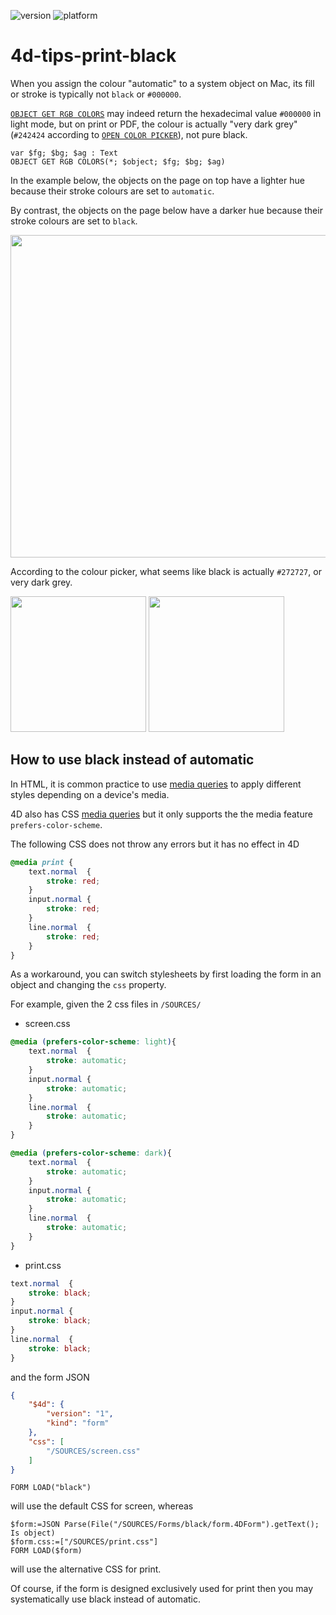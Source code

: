 ![version](https://img.shields.io/badge/version-20%2B-E23089)
![platform](https://img.shields.io/static/v1?label=platform&message=mac-intel%20|%20mac-arm%20|%20win-64&color=blue)

# 4d-tips-print-black

When you assign the colour "automatic" to a system object on Mac, its fill or stroke is typically not `black` or `#000000`.

[`OBJECT GET RGB COLORS`](https://developer.4d.com/docs/commands/object-get-rgb-colors) may indeed return the hexadecimal value `#000000` in light mode, but on print or PDF, the colour is actually "very dark grey" (`#242424` according to [`OPEN COLOR PICKER`](https://developer.4d.com/docs/commands/open-color-picker)), not pure black.

```4d
var $fg; $bg; $ag : Text
OBJECT GET RGB COLORS(*; $object; $fg; $bg; $ag)
```

In the example below, the objects on the page on top  have a lighter hue because their stroke colours are set to `automatic`.

By contrast, the objects on the page below have a darker hue because their stroke colours are set to `black`.

<img src="https://github.com/user-attachments/assets/b7438125-a77b-4c37-84df-78d5a570bef0" width=516 height=auto >

According to the colour picker, what seems like black is actually `#272727`, or very dark grey. 

<img src="https://github.com/user-attachments/assets/6f579815-5dc3-41e6-81a1-348ed8518e44" width=217 height=auto >
<img src="https://github.com/user-attachments/assets/96c98077-a30b-42e3-b6a0-c4abf875618c" width=217 height=auto >

## How to use black instead of automatic 

In HTML, it is common practice to use [media queries](https://developer.mozilla.org/en-US/docs/Web/CSS/CSS_media_queries/Using_media_queries) to apply different styles depending on a device's media. 

4D also has CSS [media queries](https://developer.4d.com/docs/FormEditor/stylesheets#media-queries) but it only supports the the media feature `prefers-color-scheme`.

The following CSS does not throw any errors but it has no effect in 4D

```css
@media print {
	text.normal  {
		stroke: red;		
	}
	input.normal {
		stroke: red;
	}	
	line.normal  {
		stroke: red;
	}
}
```

As a workaround, you can switch stylesheets by first loading the form in an object and changing the `css` property.

For example, given the 2 css files in `/SOURCES/`

* screen.css

```css
@media (prefers-color-scheme: light){
	text.normal  {
		stroke: automatic;		
	}
	input.normal {
		stroke: automatic;
	}	
	line.normal  {
		stroke: automatic;	
	}
}

@media (prefers-color-scheme: dark){
	text.normal  {
		stroke: automatic;		
	}
	input.normal {
		stroke: automatic;
	}	
	line.normal  {
		stroke: automatic;	
	}
}
```

* print.css

```css
text.normal  {
	stroke: black;		
}
input.normal {
	stroke: black;
}	
line.normal  {
	stroke: black;
}
```

and the form JSON

```json
{
	"$4d": {
		"version": "1",
		"kind": "form"
	},
	"css": [
		"/SOURCES/screen.css"
	]
}
```

```4d
FORM LOAD("black")
```

will use the default CSS for screen, whereas

```4d
$form:=JSON Parse(File("/SOURCES/Forms/black/form.4DForm").getText(); Is object)
$form.css:=["/SOURCES/print.css"] 
FORM LOAD($form)
```

will use the alternative CSS for print.

Of course, if the form is designed exclusively used for print then you may systematically use black instead of automatic.
